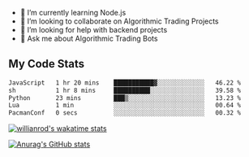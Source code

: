 
- 🌱 I’m currently learning Node.js
- 👯 I’m looking to collaborate on Algorithmic Trading Projects
- 🤔 I’m looking for help with backend projects
- 💬 Ask me about Algorithmic Trading Bots

## My Code Stats

<!--START_SECTION:waka-->

```txt
JavaScript   1 hr 20 mins    ███████████▓░░░░░░░░░░░░░   46.22 %
sh           1 hr 8 mins     ██████████░░░░░░░░░░░░░░░   39.58 %
Python       23 mins         ███▒░░░░░░░░░░░░░░░░░░░░░   13.23 %
Lua          1 min           ░░░░░░░░░░░░░░░░░░░░░░░░░   00.64 %
PacmanConf   0 secs          ░░░░░░░░░░░░░░░░░░░░░░░░░   00.32 %
```

<!--END_SECTION:waka-->

[![willianrod's wakatime stats](https://github-readme-stats.vercel.app/api/wakatime?username=holdandup&layout=compact&theme=react&custom_title=Wakatime%20All%20Time%20Stats&langs_count=8)](https://github.com/anuraghazra/github-readme-stats)

[![Anurag's GitHub stats](https://github-readme-stats.vercel.app/api?username=Kevinbarrero)](https://github.com/anuraghazra/github-readme-stats)




